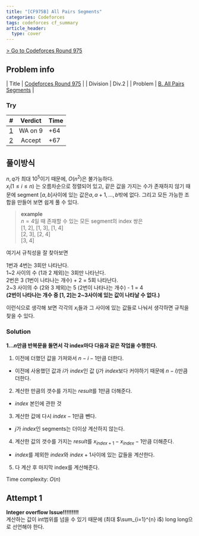 ```yaml
---
title: "[CF975B] All Pairs Segments"
categories: Codeforces
tags: codeforces cf_summary
article_header:
  type: cover
---
```


[> Go to Codeforces Round 975](./975)

## Problem info

| Title | <a href="https://codeforces.com/contest/2019">Codeforces Round 975</a> |
| Division | Div.2 |
| Problem | [B. All Pairs Segments](https://codeforces.com/contest/2019/problem/B) |

### Try

| # | Verdict | Time |
| --- | :---: | --- |
| [1](https://codeforces.com/contest/2019/submission/283218075) | WA on 9 | +64 |
| [2](https://codeforces.com/contest/2019/submission/283219519) | Accept | +67 |


## 풀이방식
$n, q$가 최대 $10^5$이기 때문에, $O(n^2)$은 불가능하다.   
$x_i  (1 \leq i \leq n)$ 는 오름차순으로 정렬되어 있고, 같은 값을 가지는 수가 존재하지 않기 때문에 segment $[a, b]$사이에 있는 값은$a, a+1, ..., b$밖에 없다. 그리고 모든 가능한 조합을 만들어 보면 쉽게 풀 수 있다.

> **example**   
$n = 4$일 때 존재할 수 있는 모든 segment의 index 쌍은     
[1, 2], [1, 3], [1, 4]   
[2, 3], [2, 4]   
[3, 4]   

여기서 규칙성을 잘 찾아보면  
  
1번과 4번는 3회만 나타난다.  
1~2 사이의 수 (1과 2 제외)는 3회만 나타난다.  
2번은 3 (1번이 나타나는 개수) + 2 = 5회 나타난다.  
2~3 사이의 수 (2와 3 제외)는 5 (2번이 나타나는 개수) - 1 = 4   
**(2번이 나타나는 개수 중 [1, 2]는 2~3사이에 있는 값이 나타날 수 없다.)**

이런식으로 생각해 보면 각각의 $x_i$들과 그 사이에 있는 값들로 나눠서 생각하면 규칙을 찾을 수 있다.

  
### Solution
**$1...n$만큼 반복문을 돌면서 각 index마다 다음과 같은 작업을 수행한다.**   
1. 이전에 더했던 값을 가져와서 $n-i-1$만큼 더한다.
- 이전에 사용했던 값과 $i$가 $index$인 값 ($j$가 $index$보다 커야하기 때문에 $n-i$)만큼 더한다.
2. 계산한 만큼의 갯수를 가지는 $result$를 1만큼 더해준다.
- $index$ 본인에 관한 것
3. 계산한 값에 다시 $index-1$만큼 뺀다.
- $j$가 $index$인 segments는 더이상 계산하지 않는다.
4. 계산한 값의 갯수를 가지는 $result$를 $x_{index+1} - x_{index} - 1$만큼 더해준다.
- $index$를 제외한 $index$와 $index+1$사이에 있는 값들을 계산한다.

5. 다 계산 후 마지막 index를 계산해준다.

Time complexity: $O(n)$




## Attempt 1
**Integer overflow Issue!!!!!!!!!**   
계산하는 값이 int범위를 넘을 수 있기 때문에 (최대 $\sum_{i=1}^{n} i$) long long으로 선언해야 한다.